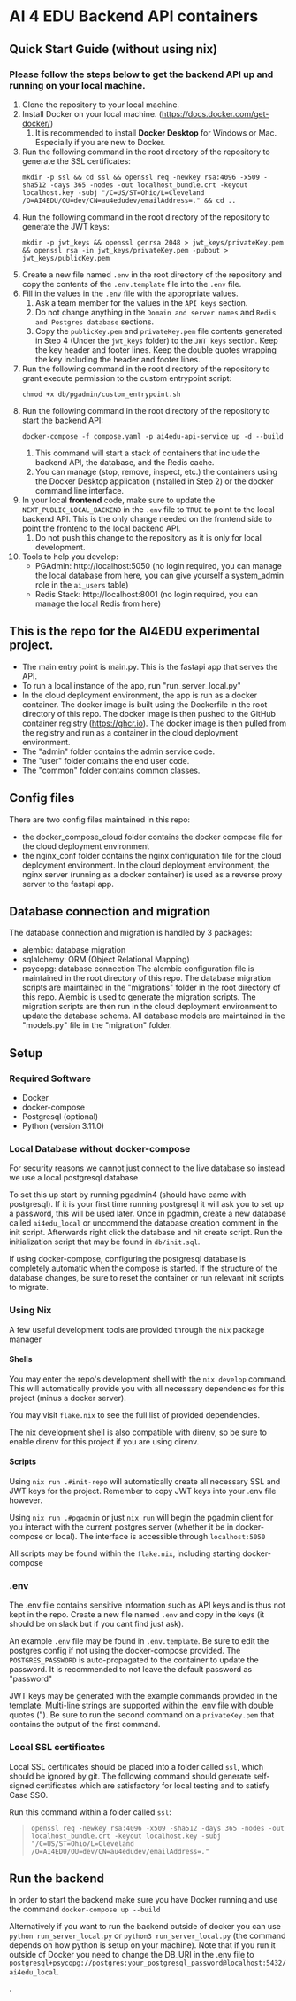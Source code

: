 # AI 4 EDU Backend API containers

## Quick Start Guide (without using nix)

### Please follow the steps below to get the backend API up and running on your local machine.

1. Clone the repository to your local machine.
1. Install Docker on your local machine. (https://docs.docker.com/get-docker/)
   1. It is recommended to install **Docker Desktop** for Windows or Mac. Especially if you are new to Docker.
1. Run the following command in the root directory of the repository to generate the SSL certificates:
   ```
   mkdir -p ssl && cd ssl && openssl req -newkey rsa:4096 -x509 -sha512 -days 365 -nodes -out localhost_bundle.crt -keyout localhost.key -subj "/C=US/ST=Ohio/L=Cleveland /O=AI4EDU/OU=dev/CN=au4edudev/emailAddress=." && cd ..
   ```
1. Run the following command in the root directory of the repository to generate the JWT keys:
   ```
   mkdir -p jwt_keys && openssl genrsa 2048 > jwt_keys/privateKey.pem && openssl rsa -in jwt_keys/privateKey.pem -pubout > jwt_keys/publicKey.pem
   ```
1. Create a new file named `.env` in the root directory of the repository and copy the contents of the `.env.template` file into the `.env` file.
1. Fill in the values in the `.env` file with the appropriate values.
   1. Ask a team member for the values in the `API keys` section.
   1. Do not change anything in the `Domain and server names` and `Redis and Postgres database` sections.
   1. Copy the `publicKey.pem` and `privateKey.pem` file contents generated in Step 4 (Under the `jwt_keys` folder) to the `JWT keys` section. Keep the key header and footer lines. Keep the double quotes wrapping the key including the header and footer lines.
1. Run the following command in the root directory of the repository to grant execute permission to the custom entrypoint script:
   ```
   chmod +x db/pgadmin/custom_entrypoint.sh
   ```
1. Run the following command in the root directory of the repository to start the backend API:
   ```
   docker-compose -f compose.yaml -p ai4edu-api-service up -d --build
   ```
   1. This command will start a stack of containers that include the backend API, the database, and the Redis cache.
   1. You can manage (stop, remove, inspect, etc.) the containers using the Docker Desktop application (installed in Step 2) or the docker command line interface.
1. In your local **frontend** code, make sure to update the `NEXT_PUBLIC_LOCAL_BACKEND` in the `.env` file to `TRUE` to point to the local backend API. This is the only change needed on the frontend side to point the frontend to the local backend API.
   1. Do not push this change to the repository as it is only for local development.
1. Tools to help you develop:
   - PGAdmin: http://localhost:5050 (no login required, you can manage the local database from here, you can give yourself a system_admin role in the `ai_users` table)
   - Redis Stack: http://localhost:8001 (no login required, you can manage the local Redis from here)

## This is the repo for the AI4EDU experimental project.

- The main entry point is main.py. This is the fastapi app that serves the API.
- To run a local instance of the app, run "run_server_local.py"
- In the cloud deployment environment, the app is run as a docker container. The docker image is built using the Dockerfile in the root directory of this repo. The docker image is then pushed to the GitHub container registry (https://ghcr.io). The docker image is then pulled from the registry and run as a container in the cloud deployment environment.
- The "admin" folder contains the admin service code.
- The "user" folder contains the end user code.
- The "common" folder contains common classes.

## Config files

There are two config files maintained in this repo:

- the docker_compose_cloud folder contains the docker compose file for the cloud deployment environment
- the nginx_conf folder contains the nginx configuration file for the cloud deployment environment. In the cloud deployment environment, the nginx server (running as a docker container) is used as a reverse proxy server to the fastapi app.

## Database connection and migration

The database connection and migration is handled by 3 packages:

- alembic: database migration
- sqlalchemy: ORM (Object Relational Mapping)
- psycopg: database connection
  The alembic configuration file is maintained in the root directory of this repo. The database migration scripts are maintained in the "migrations" folder in the root directory of this repo.
  Alembic is used to generate the migration scripts. The migration scripts are then run in the cloud deployment environment to update the database schema.
  All database models are maintained in the "models.py" file in the "migration" folder.

## Setup

### Required Software

- Docker
- docker-compose
- Postgresql (optional)
- Python (version 3.11.0)

### Local Database without docker-compose

For security reasons we cannot just connect to the live database so instead we use a local postgresql database

To set this up start by running pgadmin4 (should have came with postgresql). If it is your first time running postgresql it will ask you to set up a password, this will be used later. Once in pgadmin, create a new database called `ai4edu_local` or uncommend the database creation comment in the init script. Afterwards right click the database and hit create script. Run the initialization script that may be found in `db/init.sql`.

If using docker-compose, configuring the postgresql database is completely automatic when the compose is started. If the structure of the database changes, be sure to reset the container or run relevant init scripts to migrate.

### Using Nix

A few useful development tools are provided through the `nix` package manager

#### Shells

You may enter the repo's development shell with the `nix develop` command. This will automatically provide you with all necessary dependencies for this project (minus a docker server).

You may visit `flake.nix` to see the full list of provided dependencies.

The nix development shell is also compatible with direnv, so be sure to enable direnv for this project if you are using direnv.

#### Scripts

Using `nix run .#init-repo` will automatically create all necessary SSL and JWT keys for the project. Remember to copy JWT keys into your .env file however.

Using `nix run .#pgadmin` or just `nix run` will begin the pgadmin client for you interact with the current postgres server (whether it be in docker-compose or local). The interface is accessible through `localhost:5050`

All scripts may be found within the `flake.nix`, including starting docker-compose

### .env

The .env file contains sensitive information such as API keys and is thus not kept in the repo. Create a new file named `.env` and copy in the keys (it should be on slack but if you cant find just ask).

An example `.env` file may be found in `.env.template`. Be sure to edit the postgres config if not using the docker-compose provided. The `POSTGRES_PASSWORD` is auto-propagated to the container to update the password. It is recommended to not leave the default password as "password"

JWT keys may be generated with the example commands provided in the template. Multi-line strings are supported within the .env file with double quotes ("). Be sure to run the second command on a `privateKey.pem` that contains the output of the first command.

### Local SSL certificates

Local SSL certificates should be placed into a folder called `ssl`, which should be ignored by git. The following command should generate self-signed certificates which are satisfactory for local testing and to satisfy Case SSO.

Run this command within a folder called `ssl`:

> `openssl req -newkey rsa:4096 -x509 -sha512 -days 365 -nodes -out localhost_bundle.crt -keyout localhost.key -subj "/C=US/ST=Ohio/L=Cleveland /O=AI4EDU/OU=dev/CN=au4edudev/emailAddress=."`

## Run the backend

In order to start the backend make sure you have Docker running and use the command `docker-compose up --build`

Alternatively if you want to run the backend outside of docker you can use `python run_server_local.py` or `python3 run_server_local.py` (the command depends on how python is setup on your machine). Note that if you run it outside of Docker you need to change the DB_URI in the .env file to `postgresql+psycopg://postgres:your_postgresql_password@localhost:5432/ai4edu_local`.

.